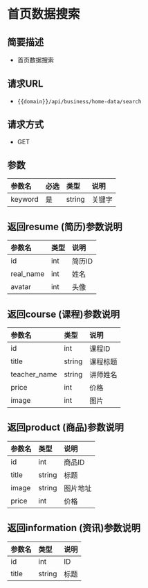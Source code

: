 # 首页数据搜索

## 简要描述

* 首页数据搜索

## 请求URL

* `{{domain}}/api/business/home-data/search`

## 请求方式

* GET 

## 参数

| 参数名 | 必选 | 类型 | 说明 |
| :--- | :--- | :--- | :--- |
| keyword | 是 | string | 关键字 |

## 返回resume \(简历\)参数说明

| 参数名 | 类型 | 说明 |
| :--- | :--- | :--- |
| id | int | 简历ID |
| real\_name | int | 姓名 |
| avatar | int | 头像 |

## 返回course \(课程\)参数说明

| 参数名 | 类型 | 说明 |
| :--- | :--- | :--- |
| id | int | 课程ID |
| title | string | 课程标题 |
| teacher\_name | string | 讲师姓名 |
| price | int | 价格 |
| image | int | 图片 |

## 返回product \(商品\)参数说明

| 参数名 | 类型 | 说明 |
| :--- | :--- | :--- |
| id | int | 商品ID |
| title | string | 标题 |
| image | string | 图片地址 |
| price | int | 价格 |

## 返回information \(资讯\)参数说明

| 参数名 | 类型 | 说明 |
| :--- | :--- | :--- |
| id | int | ID |
| title | string | 标题 |

